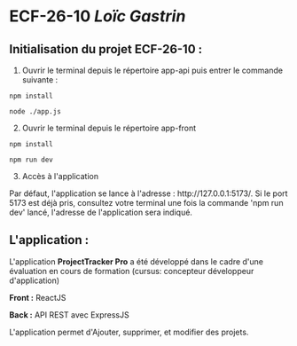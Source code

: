 # ECF-26-10 _Loïc Gastrin_


## Initialisation du projet ECF-26-10 : 

1. Ouvrir le terminal depuis le répertoire app-api puis entrer le commande suivante :
``` 
npm install
``` 
```
node ./app.js
```

2. Ouvrir le terminal depuis le répertoire app-front 
``` 
npm install
```
```
npm run dev
```
3. Accès à l'application 
<p>
    Par défaut, l'application se lance à l'adresse : <a>http://127.0.0.1:5173/</a>. Si le port 5173 est déjà pris, consultez votre terminal une fois la commande 'npm run dev' lancé, l'adresse de l'application sera indiqué.
</p>

## L'application :

L'application **ProjectTracker Pro** a été développé dans le cadre d'une évaluation en cours de formation (cursus: concepteur développeur d'application)

**Front :**
ReactJS

**Back :** API REST avec ExpressJS

L'application permet d'Ajouter, supprimer, et modifier des projets.

